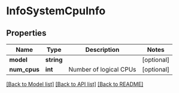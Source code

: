 # InfoSystemCpuInfo

## Properties
Name | Type | Description | Notes
------------ | ------------- | ------------- | -------------
**model** | **string** |  | [optional] 
**num_cpus** | **int** | Number of logical CPUs | [optional] 

[[Back to Model list]](../../README.md#documentation-for-models) [[Back to API list]](../../README.md#documentation-for-api-endpoints) [[Back to README]](../../README.md)

